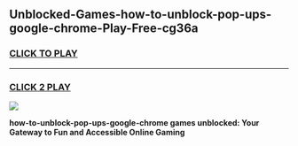 
## Unblocked-Games-how-to-unblock-pop-ups-google-chrome-Play-Free-cg36a
<h3>
<a href="https://premium76.site?title=how-to-unblock-pop-ups-google-chrome&ref=21A">CLICK TO PLAY</a></h3>
<hr>

<h3>
<a href="https://premium76.site?title=how-to-unblock-pop-ups-google-chrome&ref=21A">CLICK 2 PLAY</a>
  
</h3>

<a href="https://premium76.site?title=how-to-unblock-pop-ups-google-chrome&ref=21A"><img src="https://clearcache.store/games.png"></a>


**how-to-unblock-pop-ups-google-chrome games unblocked: Your Gateway to Fun and Accessible Online Gaming**
